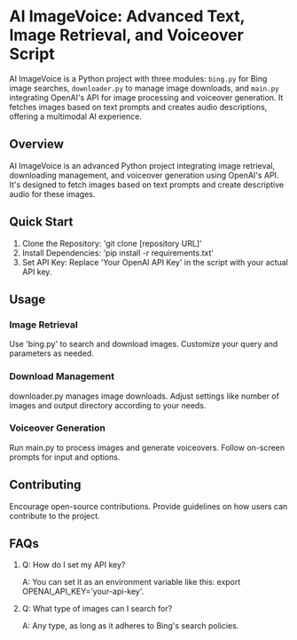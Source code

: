 # AI ImageVoice: Advanced Text, Image Retrieval, and Voiceover Script
AI ImageVoice is a Python project with three modules: `bing.py` for Bing image searches, `downloader.py` to manage image downloads, and `main.py` integrating OpenAI's API for image processing and voiceover generation. It fetches images based on text prompts and creates audio descriptions, offering a multimodal AI experience.

## Overview
AI ImageVoice is an advanced Python project integrating image retrieval, downloading management, and voiceover generation using OpenAI's API. It's designed to fetch images based on text prompts and create descriptive audio for these images.

## Quick Start
1. Clone the Repository: 'git clone [repository URL]'
2. Install Dependencies: 'pip install -r requirements.txt'
3. Set API Key: Replace 'Your OpenAI API Key' in the script with your actual API key.

## Usage

### Image Retrieval

Use 'bing.py' to search and download images. Customize your query and parameters as needed.

### Download Management
downloader.py manages image downloads. Adjust settings like number of images and output directory according to your needs.

### Voiceover Generation
Run main.py to process images and generate voiceovers. Follow on-screen prompts for input and options.

## Contributing
Encourage open-source contributions. Provide guidelines on how users can contribute to the project.

## FAQs
1. Q: How do I set my API key?

   A: You can set it as an environment variable like this: export OPENAI_API_KEY='your-api-key'.
2. Q: What type of images can I search for?

   A: Any type, as long as it adheres to Bing's search policies.
